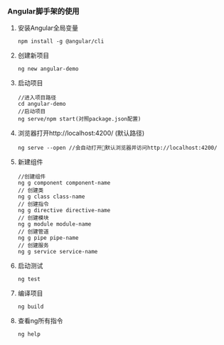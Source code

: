 ### Angular脚手架的使用
1. 安装Angular全局变量
    ```
    npm install -g @angular/cli
    ```
2. 创建新项目
    ```
    ng new angular-demo
    ```
3. 启动项目
    ```
    //进入项目路径
    cd angular-demo
    //启动项目
    ng serve/npm start(对照package.json配置)
    ```
4. 浏览器打开http://localhost:4200/ (默认路径)
    ```
    ng serve --open //会自动打开默认浏览器并访问http://localhost:4200/ 
    ```
5. 新建组件
    ```
    //创建组件
    ng g component component-name
    // 创建类  
    ng g class class-name   
    // 创建指令  
    ng g directive directive-name   
    // 创建模块  
    ng g module module-name   
    // 创建管道  
    ng g pipe pipe-name   
    // 创建服务  
    ng g service service-name
    ```
6. 启动测试
    ```
    ng test
    ```
7. 编译项目
    ```
    ng build
    ```
8. 查看ng所有指令
    ```
    ng help
    ```


